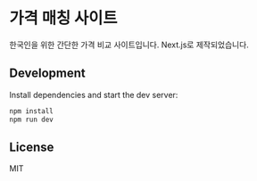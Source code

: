 
# 가격 매칭 사이트

한국인을 위한 간단한 가격 비교 사이트입니다. Next.js로 제작되었습니다.

## Development

Install dependencies and start the dev server:

```bash
npm install
npm run dev
```

## License

MIT
